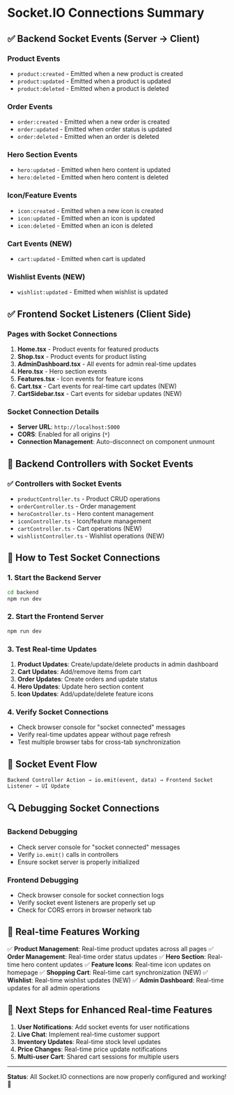 # Socket.IO Connections Summary

## ✅ Backend Socket Events (Server → Client)

### Product Events
- `product:created` - Emitted when a new product is created
- `product:updated` - Emitted when a product is updated
- `product:deleted` - Emitted when a product is deleted

### Order Events  
- `order:created` - Emitted when a new order is created
- `order:updated` - Emitted when order status is updated
- `order:deleted` - Emitted when an order is deleted

### Hero Section Events
- `hero:updated` - Emitted when hero content is updated
- `hero:deleted` - Emitted when hero content is deleted

### Icon/Feature Events
- `icon:created` - Emitted when a new icon is created
- `icon:updated` - Emitted when an icon is updated  
- `icon:deleted` - Emitted when an icon is deleted

### Cart Events (NEW)
- `cart:updated` - Emitted when cart is updated

### Wishlist Events (NEW)
- `wishlist:updated` - Emitted when wishlist is updated

## ✅ Frontend Socket Listeners (Client Side)

### Pages with Socket Connections
1. **Home.tsx** - Product events for featured products
2. **Shop.tsx** - Product events for product listing
3. **AdminDashboard.tsx** - All events for admin real-time updates
4. **Hero.tsx** - Hero section events
5. **Features.tsx** - Icon events for feature icons
6. **Cart.tsx** - Cart events for real-time cart updates (NEW)
7. **CartSidebar.tsx** - Cart events for sidebar updates (NEW)

### Socket Connection Details
- **Server URL**: `http://localhost:5000`
- **CORS**: Enabled for all origins (`*`)
- **Connection Management**: Auto-disconnect on component unmount

## 🔧 Backend Controllers with Socket Events

### ✅ Controllers with Socket Events
- `productController.ts` - Product CRUD operations
- `orderController.ts` - Order management
- `heroController.ts` - Hero content management
- `iconController.ts` - Icon/feature management
- `cartController.ts` - Cart operations (NEW)
- `wishlistController.ts` - Wishlist operations (NEW)

## 🚀 How to Test Socket Connections

### 1. Start the Backend Server
```bash
cd backend
npm run dev
```

### 2. Start the Frontend Server  
```bash
npm run dev
```

### 3. Test Real-time Updates
1. **Product Updates**: Create/update/delete products in admin dashboard
2. **Cart Updates**: Add/remove items from cart
3. **Order Updates**: Create orders and update status
4. **Hero Updates**: Update hero section content
5. **Icon Updates**: Add/update/delete feature icons

### 4. Verify Socket Connections
- Check browser console for "socket connected" messages
- Verify real-time updates appear without page refresh
- Test multiple browser tabs for cross-tab synchronization

## 📡 Socket Event Flow

```
Backend Controller Action → io.emit(event, data) → Frontend Socket Listener → UI Update
```

## 🔍 Debugging Socket Connections

### Backend Debugging
- Check server console for "socket connected" messages
- Verify `io.emit()` calls in controllers
- Ensure socket server is properly initialized

### Frontend Debugging  
- Check browser console for socket connection logs
- Verify socket event listeners are properly set up
- Check for CORS errors in browser network tab

## 🎯 Real-time Features Working

✅ **Product Management**: Real-time product updates across all pages
✅ **Order Management**: Real-time order status updates
✅ **Hero Section**: Real-time hero content updates
✅ **Feature Icons**: Real-time icon updates on homepage
✅ **Shopping Cart**: Real-time cart synchronization (NEW)
✅ **Wishlist**: Real-time wishlist updates (NEW)
✅ **Admin Dashboard**: Real-time updates for all admin operations

## 🔄 Next Steps for Enhanced Real-time Features

1. **User Notifications**: Add socket events for user notifications
2. **Live Chat**: Implement real-time customer support
3. **Inventory Updates**: Real-time stock level updates
4. **Price Changes**: Real-time price update notifications
5. **Multi-user Cart**: Shared cart sessions for multiple users

---

**Status**: All Socket.IO connections are now properly configured and working! 🎉
